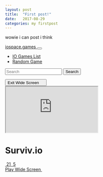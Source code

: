 ```yaml
---
layout: post
title:  "First post!"
date:   2017-08-29
categories: my firstpost
---
```


wowie i can post i think
<html>
  <body>
    <head> <meta charset="utf-8"> <meta name="viewport" content="width=device-width,initial-scale=1,shrink-to-fit=no">   <title>Surviv.io  | Play Surviv io  game for free on iospace.games</title> <link rel="stylesheet" href="/build/css/style-3a800c4270.css"> <meta name="csrf-token" content="qGHaLblftj46FM1tEu9MsbOUvITXZYWIvk3FdWir"> <link rel="apple-touch-icon" sizes="180x180" href="http://iospace.games/images/icons/apple-touch-icon.png"> <link rel="icon" type="image/png" sizes="32x32" href="http://iospace.games/images/icons/favicon-32x32.png"> <link rel="icon" type="image/png" sizes="16x16" href="http://iospace.games/images/icons/favicon-16x16.png"> <link rel="manifest" href="http://iospace.games/images/icons/site.webmanifest"> <link rel="mask-icon" href="http://iospace.games/images/icons/safari-pinned-tab.svg" color="#192137"> <link rel="shortcut icon" href="http://iospace.games/images/icons/favicon.ico"> <meta name="apple-mobile-web-app-title" content="IO Space"> <meta name="application-name" content="IO Space"> <meta name="msapplication-TileColor" content="#192137"> <meta name="msapplication-config" content="/images/icons/browserconfig.xml"> <meta name="theme-color" content="#ffffff">  <meta property="og:type" content="website"> <meta property="og:url" content="http://iospace.games/survivio"> <meta property="og:title" content="Surviv.io  | Play Surviv io  game for free on iospace.games">  <meta property="og:image" content="http://iospace.games/uploads/games/survivio-large.jpg">  <meta property="og:site_name" content="iospace.games"> <meta property="og:description" content="Play Surviv.io  game online unblocked"> <meta name="twitter:card" content="summary_large_image"> <meta name="twitter:site" content="@2iogames"> <meta name="twitter:creator" content="@2iogames"> <meta name="twitter:text:title" content="Surviv.io  | Play Surviv io  game for free on iospace.games"> <meta name="twitter:text:description" content="Play Surviv.io  game online unblocked">  <meta name="twitter:image" content="http://iospace.games/uploads/games/survivio-large.jpg">  <script async src="https://www.googletagmanager.com/gtag/js?id=UA-115815755-1"></script> <script>function gtag(){dataLayer.push(arguments)}window.dataLayer=window.dataLayer||[],gtag("js",new Date),gtag("config","UA-115815755-1")</script> </head> <body> <nav id="mainNav" class="navbar navbar-expand-md navbar-dark bg-dblue"> <div class="container"> <a href="/" class="navbar-brand" title="IO games"> iospace<span class="text-warning">.games</span> </a> <button type="button" class="navbar-toggler" data-toggle="collapse" data-target="#navbarsMain" aria-controls="navbarsMain" aria-haspopup="true" aria-expanded="false" aria-label="Toggle navigation"> <span class="navbar-toggler-icon"></span> </button> <div class="collapse navbar-collapse" id="navbarsMain"> <ul class="navbar-nav mr-auto"> <li class="nav-item"> <a class="nav-link" href="/" title="IO Games List">IO Games List</a> </li> <li class="nav-item"> <a class="nav-link" href="/random" rel="nofollow" title="Play Random Game">Random Game</a> </li> </ul> <div class="d-flex align-items-center mr-3"> <div class="g-plusone"></div> </div> <form action="/search" method="GET" class="form-inline my-2 my-lg-0 search-form"> <input name="q" class="form-control search-input mr-sm-2" type="text" placeholder="Search" aria-label="Search"> <button class="btn btn-outline-success my-2 my-sm-0" type="submit">Search</button> </form> <button type="button" id="fullScreenOn" class="btn btn-light">Exit Wide Screen <img src="/images/minimize.svg" class="full-icon" width="13" height="13" alt=""></button> </div> </div> </nav>   <div id="play-frame" class="justify-content-center align-items-center"> <div id="game-container" class="container game-container">  <iframe id="game" src="http://surviv.io"></iframe>  </div> </div> <div class="container mt-3"> <div class="row"> <div class="col-12 col-md-9"> <div class="card"> <div class="card-header"> <div class="row"> <div class="col-12 col-md-6"> <h1>Surviv.io </h1> <div class="rating"> <span class="rating-value" style="width: 105px"></span> <span class="rating-bg"></span> </div> </div> <div class="col-12 col-md-3 align-self-center"> <div class="clearfix text-center"> <a href="#" class="vote align-middle" data-action="like" data-game="64"> <img src="/images/like.svg" alt=""> <span class="ml-1 align-middle">21</span> </a> <a href="#" class="vote align-middle ml-3" data-action="dislike" data-game="64"> <img src="/images/dislike.svg" alt=""> <span class="mr-1 align-middle">5</span> </a> </div> </div> <div class="col-12 col-md-3 align-self-center"> <a href="#" id="fullScreenOn" class="btn btn-block btn-secondary">Play Wide Screen <img src="/images/fullscreen.svg" class="full-icon" width="13" height="13" alt=""></a> </div> </div> </div>
  </body>
  </html>
